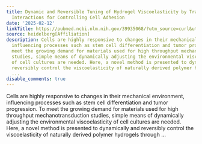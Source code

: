 ```yaml
---
title: Dynamic and Reversible Tuning of Hydrogel Viscoelasticity by Transient Polymer
  Interactions for Controlling Cell Adhesion
date: '2025-02-12'
linkTitle: https://pubmed.ncbi.nlm.nih.gov/39935068/?utm_source=curl&utm_medium=rss&utm_campaign=pubmed-2&utm_content=1FakS-2QOkCT8HsMOQP1bCRQ4YzyumYOmxmF0moLsQ3dFB1E9V&fc=20220326224207&ff=20250212170950&v=2.18.0.post9+e462414
source: heidelberg[Affiliation]
description: Cells are highly responsive to changes in their mechanical environment,
  influencing processes such as stem cell differentiation and tumor progression. To
  meet the growing demand for materials used for high throughput mechanotransduction
  studies, simple means of dynamically adjusting the environmental viscoelasticity
  of cell cultures are needed. Here, a novel method is presented to dynamically and
  reversibly control the viscoelasticity of naturally derived polymer hydrogels through
  ...
disable_comments: true
---
```

Cells are highly responsive to changes in their mechanical environment, influencing processes such as stem cell differentiation and tumor progression. To meet the growing demand for materials used for high throughput mechanotransduction studies, simple means of dynamically adjusting the environmental viscoelasticity of cell cultures are needed. Here, a novel method is presented to dynamically and reversibly control the viscoelasticity of naturally derived polymer hydrogels through ...